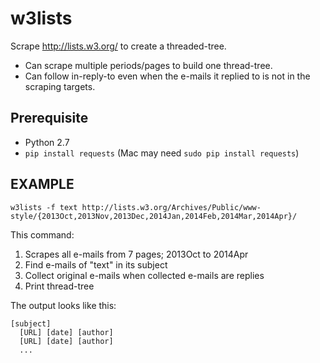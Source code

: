 w3lists
=======

Scrape http://lists.w3.org/ to create a threaded-tree.

* Can scrape multiple periods/pages to build one thread-tree.
* Can follow in-reply-to even when the e-mails it replied to is not in the scraping targets.

## Prerequisite

* Python 2.7
* `pip install requests` (Mac may need `sudo pip install requests`)

## EXAMPLE

    w3lists -f text http://lists.w3.org/Archives/Public/www-style/{2013Oct,2013Nov,2013Dec,2014Jan,2014Feb,2014Mar,2014Apr}/

This command:

1. Scrapes all e-mails from 7 pages; 2013Oct to 2014Apr
2. Find e-mails of "text" in its subject
3. Collect original e-mails when collected e-mails are replies
4. Print thread-tree

The output looks like this:

```
[subject]
  [URL] [date] [author]
  [URL] [date] [author]
  ...
```
